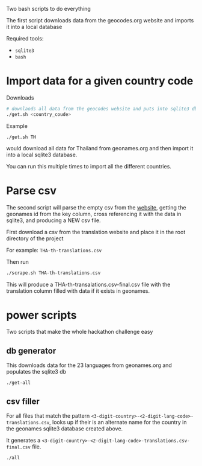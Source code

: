 Two bash scripts to do everything

The first script downloads data from the geocodes.org website and imports it into a local database

Required tools:
- `sqlite3`
- `bash`

# Import data for a given country code

Downloads
```sh
# downlaods all data from the geocodes website and puts into sqlite3 db
./get.sh <country_coude>
```

Example
```
./get.sh TH
```
would download all data for Thailand from geonames.org
and then import it into a local sqlite3 database. 

You can run this multiple times to import all the different countries. 


# Parse csv
The second script will parse the empty csv from the [website](https://translator-client-qa.taethni.com/), getting the geonames id
from the key column, cross referencing it with the data in sqlite3, and producing a NEW csv file. 

First download a csv from the translation website
and place it in the root directory of the project

For example: `THA-th-translations.csv`

Then run
```sh
./scrape.sh THA-th-translations.csv
```

This will produce a THA-th-transalations.csv-final.csv file
with the translation column filled with data if it exists in geonames. 

# power scripts

Two scripts that make the whole hackathon challenge easy

## db generator

This downloads data for the 23 languages from geonames.org and populates the sqlite3 db

```
./get-all
```

## csv filler

For all files that match the pattern `<3-digit-country>-<2-digit-lang-code>-translations.csv`,
looks up if their is an alternate name for the country in the geonames sqlite3 database created above. 

It generates a `<3-digit-country>-<2-digit-lang-code>-translations.csv-final.csv` file. 

```
./all
```
